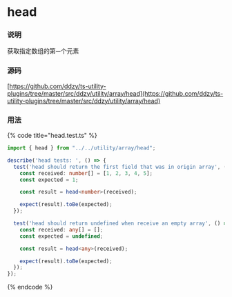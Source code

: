 # head

### 说明

 获取指定数组的第`一`个元素

### 源码

[https://github.com/ddzy/ts-utility-plugins/tree/master/src/ddzy/utility/array/head](https://github.com/ddzy/ts-utility-plugins/tree/master/src/ddzy/utility/array/head)

### 用法

{% code title="head.test.ts" %}
```typescript
import { head } from "../../utility/array/head";

describe('head tests: ', () => {
  test('head should return the first field that was in origin array', () => {
    const received: number[] = [1, 2, 3, 4, 5];
    const expected = 1;

    const result = head<number>(received);

    expect(result).toBe(expected);
  });

  test('head should return undefined when receive an empty array', () => {
    const received: any[] = [];
    const expected = undefined;

    const result = head<any>(received);

    expect(result).toBe(expected);
  });
});
```
{% endcode %}

